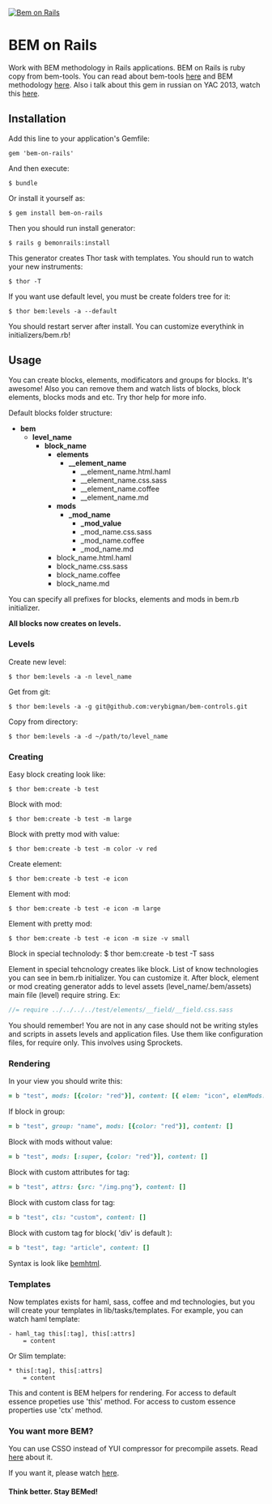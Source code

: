 [![Bem on Rails](http://habrastorage.org/storage3/551/97d/0c5/55197d0c503e312952195b2ae0e4c337.png)](https://github.com/verybigman/bem-on-rails)

# BEM on Rails

Work with BEM methodology in Rails applications. BEM on Rails is ruby copy from bem-tools. 
You can read about bem-tools [here](http://bem.info/tools/bem/) and BEM methodology [here](http://bem.info/method/). Also i talk about this gem in russian on YAC 2013, watch this [here](http://tech.yandex.ru/events/bemup/yac-bemup/talks/1349/).

## Installation

Add this line to your application's Gemfile:

    gem 'bem-on-rails'

And then execute:

    $ bundle

Or install it yourself as:

    $ gem install bem-on-rails
    
Then you should run install generator:

    $ rails g bemonrails:install

This generator creates Thor task with templates. You should run to watch your new instruments:
    
    $ thor -T 

If you want use default level, you must be create folders tree for it:

    $ thor bem:levels -a --default
    
You should restart server after install. 
You can customize everythink in initializers/bem.rb!

## Usage

You can create blocks, elements, modificators and groups for blocks. It's awesome! Also you can remove them and watch lists of blocks, block elements, blocks mods and etc. Try thor help for more info.

Default blocks folder structure:

- **bem**
    - **level_name**
        - **block_name**
            - **elements**
                - **__element_name**
                    - __element_name.html.haml
                    - __element_name.css.sass
                    - __element_name.coffee
                    - __element_name.md
            - **mods**
                - **_mod_name**
                    - **_mod_value**
                    - _mod_name.css.sass
                    - _mod_name.coffee
                    - _mod_name.md
            - block_name.html.haml
            - block_name.css.sass
            - block_name.coffee
            - block_name.md

You can specify all prefixes for blocks, elements and mods in bem.rb initializer.

**All blocks now creates on levels.**

### Levels

Create new level:

    $ thor bem:levels -a -n level_name
    
Get from git:

    $ thor bem:levels -a -g git@github.com:verybigman/bem-controls.git
    
Copy from directory:

    $ thor bem:levels -a -d ~/path/to/level_name

### Creating

Easy block creating look like:

    $ thor bem:create -b test
    
Block with mod:

    $ thor bem:create -b test -m large

Block with pretty mod with value:
    
    $ thor bem:create -b test -m color -v red

Create element:

    $ thor bem:create -b test -e icon
    
Element with mod:

    $ thor bem:create -b test -e icon -m large
    
Element with pretty mod:

    $ thor bem:create -b test -e icon -m size -v small

Block in special technolody:
    $ thor bem:create -b test -T sass

Element in special tehcnology creates like block. List of know technologies you can see in bem.rb initializer. You can customize it. After block, element or mod creating generator adds to level assets (level_name/.bem/assets) main file (level) require string. Ex:
```sass
//= require ../../../../test/elements/__field/__field.css.sass
```
You should remember! You are not in any case should not be writing styles and scripts in assets levels and application files.
Use them like configuration files, for require only. This involves using Sprockets.

### Rendering

In your view you should write this:
```ruby
= b "test", mods: [{color: "red"}], content: [{ elem: "icon", elemMods: [{size: "small"}] }]
```

If block in group:
```ruby
= b "test", group: "name", mods: [{color: "red"}], content: []
```

Block with mods without value:
```ruby
= b "test", mods: [:super, {color: "red"}], content: []
```

Block with custom attributes for tag:
```ruby
= b "test", attrs: {src: "/img.png"}, content: []
```

Block with custom class for tag:
```ruby
= b "test", cls: "custom", content: []
```

Block with custom tag for block( 'div' is default ):
```ruby
= b "test", tag: "article", content: []
```

Syntax is look like [bemhtml](http://ru.bem.info/articles/bemhtml-reference/).

### Templates

Now templates exists for haml, sass, coffee and md technologies, but you will create your templates in
lib/tasks/templates. For example, you can watch haml template:
```haml
- haml_tag this[:tag], this[:attrs]
    = content
```
Or Slim template:
```slim
* this[:tag], this[:attrs]
    = content
```
This and content is BEM helpers for rendering. For access to default essence propeties use 'this' method.
For access to custom essence properties use 'ctx' method.

### You want more BEM?

You can use CSSO instead of YUI compressor for precompile assets. 
Read [here](http://habrahabr.ru/post/181880/) about it.

If you want it, please watch [here](https://github.com/Vasfed/csso-rails).

#### Think better. Stay BEMed!
